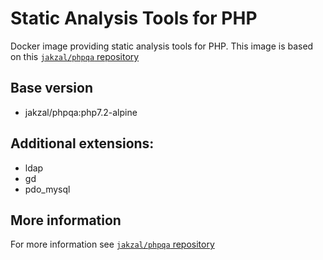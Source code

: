 # Static Analysis Tools for PHP

Docker image providing static analysis tools for PHP.
This image is based on this [`jakzal/phpqa` repository](https://github.com/jakzal/phpqa)

## Base version
* jakzal/phpqa:php7.2-alpine

## Additional extensions:
* ldap
* gd
* pdo_mysql

## More information
For more information see [`jakzal/phpqa` repository](https://github.com/jakzal/phpqa) 